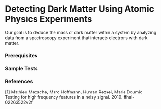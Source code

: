 # Detecting Dark Matter Using Atomic Physics Experiments

Our goal is to deduce the mass of dark matter within a system by analyzing data from a spectroscopy experiment that interacts electrons with dark matter. 



### Prerequisites

### Sample Tests

### References
[1] Mathieu Mezache, Marc Hoffmann, Human Rezaei, Marie Doumic. Testing for high frequency features in a noisy signal. 2019. ffhal-02263522v2f